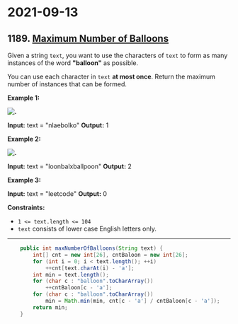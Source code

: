 # 2021-09-13

## 1189. [Maximum Number of Balloons](https://leetcode.com/problems/maximum-number-of-balloons/)

Given a string `text`, you want to use the characters of `text` to form as many instances of the word **"balloon"** as possible.

You can use each character in `text` **at most once**. Return the maximum number of instances that can be formed.

**Example 1:**

**![.](https://assets.leetcode.com/uploads/2019/09/05/1536_ex1_upd.JPG)**

**Input:** text = "nlaebolko"
**Output:** 1

**Example 2:**

**![.](https://assets.leetcode.com/uploads/2019/09/05/1536_ex2_upd.JPG)**

**Input:** text = "loonbalxballpoon"
**Output:** 2

**Example 3:**

**Input:** text = "leetcode"
**Output:** 0

**Constraints:**

- `1 <= text.length <= 104`
- `text` consists of lower case English letters only.

---

```java
    public int maxNumberOfBalloons(String text) {
        int[] cnt = new int[26], cntBaloon = new int[26];
        for (int i = 0; i < text.length(); ++i)
            ++cnt[text.charAt(i) - 'a'];
        int min = text.length();
        for (char c : "balloon".toCharArray())
            ++cntBaloon[c - 'a'];
        for (char c : "balloon".toCharArray())
            min = Math.min(min, cnt[c - 'a'] / cntBaloon[c - 'a']);
        return min;
    }
```
